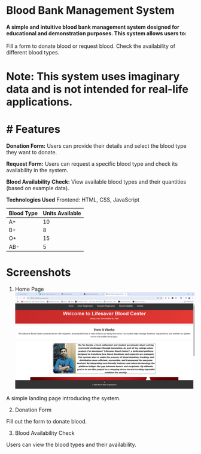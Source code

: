 # Blood Bank Management System
**A simple and intuitive blood bank management system designed for educational and demonstration purposes. This system allows users to:** <br><br>
Fill a form to donate blood or request blood.
Check the availability of different blood types.
# Note: This system uses imaginary data and is not intended for real-life applications.

# # Features
**Donation Form:**
Users can provide their details and select the blood type they want to donate.

**Request Form:**
Users can request a specific blood type and check its availability in the system.

**Blood Availability Check:**
View available blood types and their quantities (based on example data).

**Technologies Used**
Frontend: HTML, CSS, JavaScript

| Blood Type | Units Available |
| ---------- | --------------- |
| A+         | 10              |
| B+         | 8               |
| O+         | 15              |
| AB-        | 5               |


# Screenshots
1. Home Page
![Home Page](assets/HMPG.png)


A simple landing page introducing the system.

2. Donation Form

Fill out the form to donate blood.

3. Blood Availability Check

Users can view the blood types and their availability.

